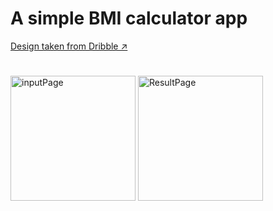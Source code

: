 # A simple BMI calculator app

[Design taken from Dribble ↗](https://dribbble.com/shots/4585382-Simple-BMI-Calculator)

#  
<p>
<img src="https://user-images.githubusercontent.com/59326665/145702243-007bd324-95b0-4db4-b162-2b277d653062.jpg" alt="inputPage" width="200" />
<img src="https://user-images.githubusercontent.com/59326665/145702253-e2b6ca90-467d-403a-957b-acbbf0332f38.jpg" alt="ResultPage" width="200" />
</p>
